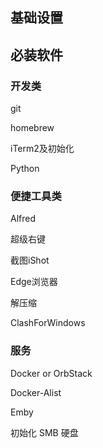 ## 基础设置



## 必装软件

### 开发类

git

homebrew

iTerm2及初始化

Python

### 便捷工具类

Alfred

超级右键

截图iShot

Edge浏览器

解压缩

ClashForWindows



### 服务

Docker or OrbStack

Docker-Alist

Emby

初始化 SMB 硬盘